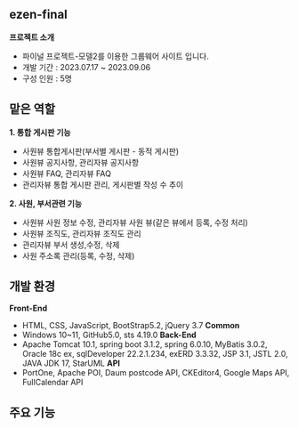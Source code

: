 ## ezen-final
**프로젝트 소개**
- 파이널 프로젝트-모델2를 이용한 그룹웨어 사이트 입니다.
- 개발 기간 : 2023.07.17 ~ 2023.09.06
- 구성 인원 : 5명

## 맡은 역할
**1. 통합 게시판 기능**
- 사원뷰 통합게시판(부서별 게시판 - 동적 게시판)
- 사원뷰 공지사항, 관리자뷰 공지사항
- 사원뷰 FAQ, 관리자뷰 FAQ
- 관리자뷰 통합 게시판 관리, 게시판별 작성 수 추이

**2. 사원, 부서관련 기능**
- 사원뷰 사원 정보 수정, 관리자뷰 사원 뷰(같은 뷰에서 등록, 수정 처리)
- 사원뷰 조직도, 관리자뷰 조직도 관리
- 관리자뷰 부서 생성,수정, 삭제
- 사원 주소록 관리(등록, 수정, 삭제)

## 개발 환경
**Front-End**
- HTML, CSS, JavaScript, BootStrap5.2, jQuery 3.7
**Common**
- Windows 10~11, GitHub5.0, sts 4.19.0
**Back-End**
- Apache Tomcat 10.1, spring boot 3.1.2, spring 6.0.10, MyBatis 3.0.2, Oracle 18c ex, sqlDeveloper 22.2.1.234, exERD 3.3.32, JSP 3.1, JSTL 2.0, JAVA JDK 17, StarUML
**API**
- PortOne, Apache POI, Daum postcode API, CKEditor4, Google Maps API, FullCalendar API

## 주요 기능

